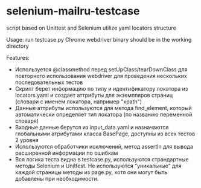 # selenium-mailru-testcase
script based on Unittest and Selenium utilize yaml locators structure

Usage: 
run testcase.py
Chrome webdriver binary should be in the working directory

Features:
* Используется @classmethod перед setUpClass/tearDownClass для повторного использования webdriver для проведения нескольких последовательных тестов
* Скрипт берет информацию по типу и идентификатору локатора из locators.yaml и создает аттрибуты для экземпляров страниц (словари с именем локатора, например "xpath")
* Данные аттрибуты используются для метода find_element, который автоматически определяет тип локатора (по названию переменной словаря)
* Входные данные берутся из input_data.yaml и назначаются глобальными атрибутами класса BasePage, доступны из всех тестов 2 уровня
* Используются обработчики исключений, метод assertIn для вывода расширенной информации по ошибкам
* Вся логика теста видна в testcase.py, используются страндартные методы Selenium и Unittest. Не используются "уникальные" для каждой страницы методы из page.py, хотя они могут быть добавлены при необходимости.

